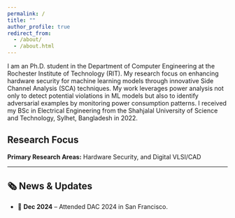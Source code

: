 ```yaml
---
permalink: /
title: ""
author_profile: true
redirect_from: 
  - /about/
  - /about.html
---
```


I am an Ph.D. student in the Department of Computer Engineering at the Rochester Institute of Technology (RIT). My research focus on enhancing hardware security for machine learning models through innovative Side Channel Analysis (SCA) techniques. My work leverages power analysis not only to detect potential violations in ML models but also to identify adversarial examples by monitoring power consumption patterns. I received my BSc in Electrical Engineering from the Shahjalal University of Science and Technology, Sylhet, Bangladesh in 2022.  

Research Focus
------

<b> Primary Research Areas:</b> Hardware Security, and Digital VLSI/CAD <br/>

------
## 🗞️ News & Updates

- 📍 **Dec 2024** – Attended DAC 2024 in San Francisco.
